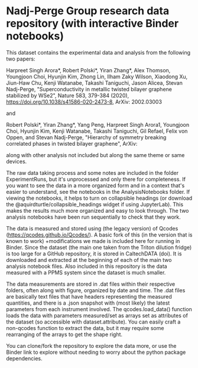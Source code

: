 # Nadj-Perge Group research data repository (with interactive Binder notebooks)

This dataset contains the experimental data and analysis from the following two papers:

Harpreet Singh Arora*, Robert Polski*, Yiran Zhang*, Alex Thomson, Youngjoon Choi, Hyunjin Kim, Zhong Lin, Ilham Zaky Wilson, Xiaodong Xu, Jiun-Haw Chu, Kenji Watanabe, Takashi Taniguchi, Jason Alicea, Stevan Nadj-Perge, "Superconductivity in metallic twisted bilayer graphene stabilized by WSe2", Nature 583, 379-384 (2020), https://doi.org/10.1038/s41586-020-2473-8, ArXiv: 2002.03003

and

Robert Polski*, Yiran Zhang*, Yang Peng, Harpreet Singh Arora1, Youngjoon Choi, Hyunjin Kim, Kenji Watanabe, Takashi Taniguchi, Gil Refael, Felix von Oppen, and Stevan Nadj-Perge, "Hierarchy of symmetry breaking correlated phases in twisted bilayer graphene", ArXiv: 

along with other analysis not included but along the same theme or same devices.

The raw data taking process and some notes are included in the folder ExperimentRuns, but it's unprocessed and only there for completeness. If you want to see the data in a more organized form and in a context that's easier to understand, see the notebooks in the AnalysisNotebooks folder. If viewing the notebooks, it helps to turn on collapsible headings (or download the @aquirdturtle/collapsible_headings widget if using JupyterLab). This makes the results much more organized and easy to look through. The two analysis notebooks have been run sequentially to check that they work.

The data is measured and stored using (the legacy version) of Qcodes (https://qcodes.github.io/Qcodes/). A basic fork of this (in the version that is known to work) +modifications we made is included here for running in Binder. Since the dataset (the main one taken from the Triton dilution fridge) is too large for a GitHub repository, it is stored in CaltechDATA (doi). It is downloaded and extracted at the beginning of each of the main two analysis notebook files. Also included in this repository is the data measured with a PPMS system since the dataset is much smaller.

The data measurements are stored in .dat files within their respective folders, often along with figure, organized by date and time. The .dat files are basically text files that have headers representing the measured quantities, and there is a .json snapshot with (most likely) the latest parameters from each instrument involved. The qcodes.load_data() function loads the data with parameters measured/set as arrays set as attributes of the dataset (so accessible with dataset.attribute). You can easily craft a non-qcodes function to extract the data, but it may require some rearranging of the arrays to get the shape right.

You can clone/fork the repository to explore the data more, or use the Binder link to explore without needing to worry about the python package dependencies.
